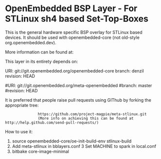 OpenEmbedded BSP Layer - For STLinux sh4 based Set-Top-Boxes 
============================================================

This is the general hardware specific BSP overlay for STLinux based devices.
It should be used with openembedded-core (not old-style org.openembedded.dev).

More information can be found at:


This layer in its entirety depends on:

URI: git://git.openembedded.org/openembedded-core
branch: denzil 
revision: HEAD

#URI: git://git.openembedded.org/meta-openembedded
#branch: master
#revision: HEAD

It is preferred that people raise pull requests using GIThub by forking the appropriate tree:

                   https://github.com/project-magpie/meta-stlinux.git
                   (More info on achieving this can be found at http://help.github.com/send-pull-requests/)


How to use it:

1. source openembedded-core/oe-init-build-env stlinux-build
2. Add meta-stlinux in bblayers.conf
3  Set MACHINE to spark in local.conf
4. bitbake core-image-minimal 


